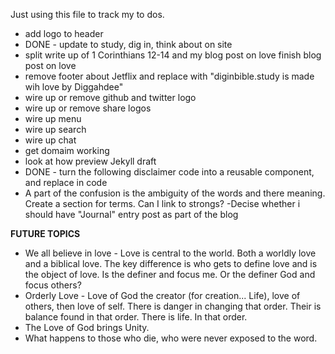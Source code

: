 Just using this file to track my to dos.



- add logo to header 
- DONE - update to study, dig in, think about on site
- split write up of 1 Corinthians 12-14 and my blog post on love finish blog post on love  
- remove footer about Jetflix and replace with "diginbible.study is made wih love by Diggahdee"
- wire up or remove github and twitter logo
- wire up or remove share logos 
- wire up menu 
- wire up search 
- wire up chat
- get domaim working
- look at how preview Jekyll draft
- DONE - turn the following disclaimer code into a reusable component, and replace in code 
- A part of the confusion is the ambiguity of the words and there meaning. Create a section for terms. Can I link to strongs?
-Decise whether i should have "Journal" entry post as part of the blog  


**FUTURE TOPICS**
- We all believe in love - Love is central to the world. Both a worldly love and a biblical love. The key difference is who gets to define love and is the object of love. Is the definer and focus me. Or the definer God and focus others?
- Orderly Love - Love of God the creator (for creation... Life), love of others, then love of self. There is danger in changing that order. Their is balance found in that order. There is life. In that order. 
- The Love of God brings Unity.
- What happens to those who die, who were never exposed to the word.